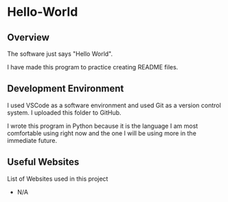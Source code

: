 # Hello-World
## Overview

The software just says "Hello World".

I have made this program to practice creating README files. 

## Development Environment

I used VSCode as a software environment and used Git as a version control system. I uploaded this folder to GitHub.

I wrote this program in Python because it is the language I am most comfortable using right now and the one I will be using more in the immediate future.

## Useful Websites

List of Websites used in this project
*  N/A